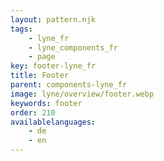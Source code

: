 ```yaml
---
layout: pattern.njk
tags: 
    - lyne_fr
    - lyne_components_fr
    - page
key: footer-lyne_fr
title: Footer
parent: components-lyne_fr
image: lyne/overview/footer.webp
keywords: footer
order: 210
availablelanguages: 
    - de
    - en
---
```


